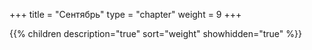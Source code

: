 +++
title = "Сентябрь"
type = "chapter"
weight = 9
+++

{{% children description="true" sort="weight" showhidden="true" %}}
